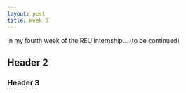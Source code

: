 ```yaml
---
layout: post
title: Week 5
---
```


In my fourth week of the REU internship... (to be continued)

## Header 2
### Header 3
